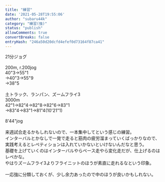 ```yaml
---
title: "練習"
date: '2021-05-28T19:55:06'
author: "subaru44k"
category: "練習(強)"
status: "publish"
allowComments: true
convertBreaks: false
entryHash: "246a50d20dcfd4efef0d73164f87ca41"
---
```

21分ジョグ<br>
<br>
200m, r.200jog<br>
40"3→55"1<br>
→40"3→55"9<br>
→38"5<br>
<br>
土トラック、ランパン、ズームフライ3<br>
3000m<br>
42"1→82"4→82"8→82"6→83"1<br>
→83"4→83"1→81"4(10'21"1)<br>
<br>
8'44"jog<br>
<br>
来週試合走るかもしれないので、一本集中してという感じの練習。<br>
インターバルとかなしで一発で走ると筋肉の疲労溜まっていくばっかりなので、<br>
実践考えるとレペティションは入れていかないといけないんだなと思う。<br>
基礎を上げていくのはインターバルやらペース走やら変化走だが、仕上げるのはレペかな。<br>
やはりズームフライ3よりフライニットのほうが素直に走れるなという印象。<br>
<br>
一応強に分類しておくが、少し余力あったので中のほうが良いかもしれない。
